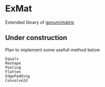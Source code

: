 # ExMat

Extended library of [gonum/matrix](https://github.com/gonum/matrix)

## Under construction

Plan to implement some usefull method below

```
Equals
Reshape
Pooling
Flatten
EdgePadding
Convolve2d
```
